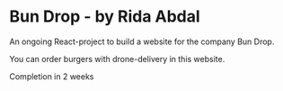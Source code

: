 # Bun Drop - by Rida Abdal

An ongoing React-project to build a website for the company Bun Drop.

You can order burgers with drone-delivery in this website.

Completion in 2 weeks

